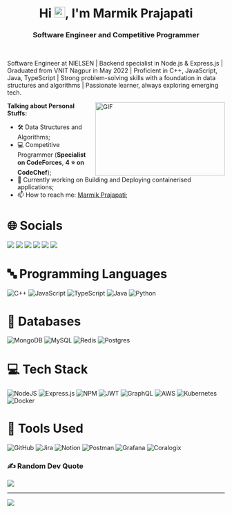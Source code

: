
<!--
**marmik-p/marmik-p** is a ✨ _special_ ✨ repository because its `README.md` (this file) appears on your GitHub profile.

Here are some ideas to get you started:

- 🔭 I’m currently working on ...
- 🌱 I’m currently learning ...
- 👯 I’m looking to collaborate on ...
- 🤔 I’m looking for help with ...
- 💬 Ask me about ...
- 📫 How to reach me: ...
- 😄 Pronouns: ...
- ⚡ Fun fact: ...
-->
<h1 align="center">Hi <img src="https://media.giphy.com/media/hvRJCLFzcasrR4ia7z/giphy.gif" width="25px">, I'm Marmik Prajapati</h1>
<h3 align="center"> Software Engineer and Competitive Programmer </h3>

<br />

<!--
A passionate Software Engineer currently leveraging my skills at BYJU'S. I graduated from VNIT Nagpur in May 2022.
With over 1.5 years of focused experience in Backend Development, I specialize in crafting robust solutions using Node.js and Express.js, focusing on seamless deployment and performance optimization.
My expertise spans across multiple programming languages including C++, JavaScript, Java, and TypeScript, allowing me to adapt and thrive in diverse technical environments. Alongside my technical acumen, I possess a strong foundation in data structures and algorithms, empowering me to solve complex challenges effectively.
Driven by a relentless curiosity, I embrace every opportunity to learn and master emerging technologies. As a tech enthusiast, I'm committed to continuous growth, exploring new innovations, and staying at the forefront of the ever-evolving tech landscape.

-->

Software Engineer at NIELSEN | Backend specialist in Node.js & Express.js | Graduated from VNIT Nagpur in May 2022 | Proficient in C++, JavaScript, Java, TypeScript | Strong problem-solving skills with a foundation in data structures and algorithms | Passionate learner, always exploring emerging tech.

<img align="right" alt="GIF" src="https://github.com/abhisheknaiidu/abhisheknaiidu/blob/master/code.gif?raw=true" width="300" height="170" />

**Talking about Personal Stuffs:**

- 🛠️ Data Structures and Algorithms;
- 💻 Competitive Programmer (**Specialist on CodeForces**, **4 :star: on CodeChef**);
- :book: Currently working on Building and Deploying containerised applications;
- 📫 How to reach me: [Marmik Prajapati](https://www.linkedin.com/in/marmik-prajapati-a3a89b1a1/);
<!--
- 📝 [Marmik Prajapati Resume](https://drive.google.com/file/d/1v6WViG2j-8Y-NPCEOn40zrpEccLHyLjP/view?usp=sharing)
-->
# 🌐 Socials

[![](https://img.shields.io/badge/LinkedIn-0077B5?style=for-the-badge&logo=linkedin&logoColor=white)](https://www.linkedin.com/in/marmik-prajapati-a3a89b1a1/)
[![](https://img.shields.io/badge/-LeetCode-FFA116?style=for-the-badge&logo=LeetCode&logoColor=black)](https://leetcode.com/marmik_p/)
[![](https://img.shields.io/badge/GeeksforGeeks-298D46?style=for-the-badge&logo=geeksforgeeks&logoColor=white)](https://auth.geeksforgeeks.org/user/marmikp99/practice/)
[![](https://img.shields.io/badge/-Hackerrank-2EC866?style=for-the-badge&logo=HackerRank&logoColor=white)](https://www.hackerrank.com/profile/marmik39)
[![](https://img.shields.io/badge/Codeforces-445f9d?style=for-the-badge&logo=Codeforces&logoColor=white)](https://codeforces.com/profile/marmik.p)
[![](https://img.shields.io/badge/Codechef-%23B92B27.svg?&style=for-the-badge&logo=Codechef&logoColor=white)](https://www.codechef.com/users/marmik_p)

# 🔤 Programming Languages

![C++](https://img.shields.io/badge/c++-%2300599C.svg?style=for-the-badge&logo=c%2B%2B&logoColor=white)
![JavaScript](https://img.shields.io/badge/javascript-%23323330.svg?style=for-the-badge&logo=javascript&logoColor=%23F7DF1E)
![TypeScript](https://img.shields.io/badge/TypeScript-007ACC?style=for-the-badge&logo=typescript&logoColor=white)
![Java](https://img.shields.io/badge/java-%23ED8B00.svg?style=for-the-badge&logo=java&logoColor=white)
![Python](https://img.shields.io/badge/python-3670A0?style=for-the-badge&logo=python&logoColor=ffdd54)

# 📜 Databases

![MongoDB](https://img.shields.io/badge/MongoDB-%234ea94b.svg?style=for-the-badge&logo=mongodb&logoColor=white)
![MySQL](https://img.shields.io/badge/mysql-%2300f.svg?style=for-the-badge&logo=mysql&logoColor=white)
![Redis](https://img.shields.io/badge/redis-%23DD0031.svg?style=for-the-badge&logo=redis&logoColor=white)
![Postgres](https://img.shields.io/badge/postgres-%23316192.svg?style=for-the-badge&logo=postgresql&logoColor=white)

# 💻 Tech Stack

![NodeJS](https://img.shields.io/badge/node.js-6DA55F?style=for-the-badge&logo=node.js&logoColor=white)
![Express.js](https://img.shields.io/badge/express.js-%23404d59.svg?style=for-the-badge&logo=express&logoColor=%2361DAFB)
![NPM](https://img.shields.io/badge/NPM-%23000000.svg?style=for-the-badge&logo=npm&logoColor=white)
![JWT](https://img.shields.io/badge/JWT-black?style=for-the-badge&logo=JSON%20web%20tokens)
![GraphQL](https://img.shields.io/badge/-GraphQL-E10098?style=for-the-badge&logo=graphql&logoColor=white)
![AWS](https://img.shields.io/badge/AWS-%23FF9900.svg?style=for-the-badge&logo=amazon-aws&logoColor=white)
![Kubernetes](https://img.shields.io/badge/kubernetes-%23326ce5.svg?style=for-the-badge&logo=kubernetes&logoColor=white)
![Docker](https://img.shields.io/badge/docker-%230db7ed.svg?style=for-the-badge&logo=docker&logoColor=white)

# 🔧 Tools Used

![GitHub](https://img.shields.io/badge/GitHub-100000?style=for-the-badge&logo=github&logoColor=white)
![Jira](https://img.shields.io/badge/jira-%230A0FFF.svg?style=for-the-badge&logo=jira&logoColor=white)
![Notion](https://img.shields.io/badge/Notion-%23000000.svg?style=for-the-badge&logo=notion&logoColor=white)
![Postman](https://img.shields.io/badge/Postman-FF6C37?style=for-the-badge&logo=postman&logoColor=white)
![Grafana](https://img.shields.io/badge/Grafana-F2F4F9?style=for-the-badge&logo=grafana&logoColor=orange&labelColor=F2F4F9)
![Coralogix](https://img.shields.io/badge/Coralogix-%2300843e?style=for-the-badge&logo=Coralogix&logoColor=white)

<!--
# 📊 GitHub Stats:

![](https://github-readme-stats.vercel.app/api?username=marmik-p&show_icons=true&theme=algolia)<br/>
[![](https://github-readme-stats.vercel.app/api/top-langs/?username=marmik-p&theme=algolia&layout=compact)](https://github.com/anuraghazra/github-readme-stats) <br/>
![](https://github-readme-streak-stats.herokuapp.com/?user=marmik-p&theme=algolia&hide_border=false)<br/>

-->

### ✍️ Random Dev Quote

![](https://quotes-github-readme.vercel.app/api?type=horizontal&theme=algolia)

---

[![](https://visitcount.itsvg.in/api?id=marmik-p&icon=0&color=0)](https://visitcount.itsvg.in)
